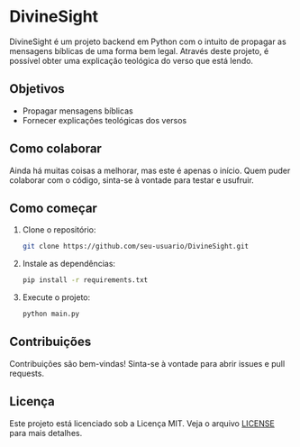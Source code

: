 # DivineSight

DivineSight é um projeto backend em Python com o intuito de propagar as mensagens bíblicas de uma forma bem legal. Através deste projeto, é possível obter uma explicação teológica do verso que está lendo.

## Objetivos

- Propagar mensagens bíblicas
- Fornecer explicações teológicas dos versos

## Como colaborar

Ainda há muitas coisas a melhorar, mas este é apenas o início. Quem puder colaborar com o código, sinta-se à vontade para testar e usufruir.

## Como começar

1. Clone o repositório:
   ```bash
   git clone https://github.com/seu-usuario/DivineSight.git
   ```
2. Instale as dependências:
   ```bash
   pip install -r requirements.txt
   ```
3. Execute o projeto:
   ```bash
   python main.py
   ```

## Contribuições

Contribuições são bem-vindas! Sinta-se à vontade para abrir issues e pull requests.

## Licença

Este projeto está licenciado sob a Licença MIT. Veja o arquivo [LICENSE](LICENSE) para mais detalhes.
